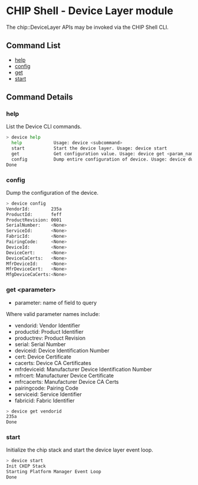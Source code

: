# CHIP Shell - Device Layer module

The chip::DeviceLayer APIs may be invoked via the CHIP Shell CLI.

## Command List

- [help](#help)
- [config](#config)
- [get](#get-parameter)
- [start](#start)

## Command Details

### help

List the Device CLI commands.

```bash
> device help
  help            Usage: device <subcommand>
  start           Start the device layer. Usage: device start
  get             Get configuration value. Usage: device get <param_name>
  config          Dump entire configuration of device. Usage: device dump
Done
```

### config

Dump the configuration of the device.

```bash
> device config
VendorId:        235a
ProductId:       feff
ProductRevision: 0001
SerialNumber:    <None>
ServiceId:       <None>
FabricId:        <None>
PairingCode:     <None>
DeviceId:        <None>
DeviceCert:      <None>
DeviceCaCerts:   <None>
MfrDeviceId:     <None>
MfrDeviceCert:   <None>
MfgDeviceCaCerts:<None>
```

### get \<parameter\>

- parameter: name of field to query

Where valid parameter names include:

- vendorid: Vendor Identifier
- productid: Product Identifier
- productrev: Product Revision
- serial: Serial Number
- deviceid: Device Identification Number
- cert: Device Certificate
- cacerts: Device CA Certificates
- mfrdeviceid: Manufacturer Device Identification Number
- mfrcert: Manufacturer Device Certificate 
- mfrcacerts: Manufacturer Device CA Certs
- pairingcode: Pairing Code
- serviceid: Service Identifier
- fabricid: Fabric Identifier

```bash
> device get vendorid
235a
Done
```

### start

Initialize the chip stack and start the device layer event loop.

```bash
> device start
Init CHIP Stack
Starting Platform Manager Event Loop
Done
```
